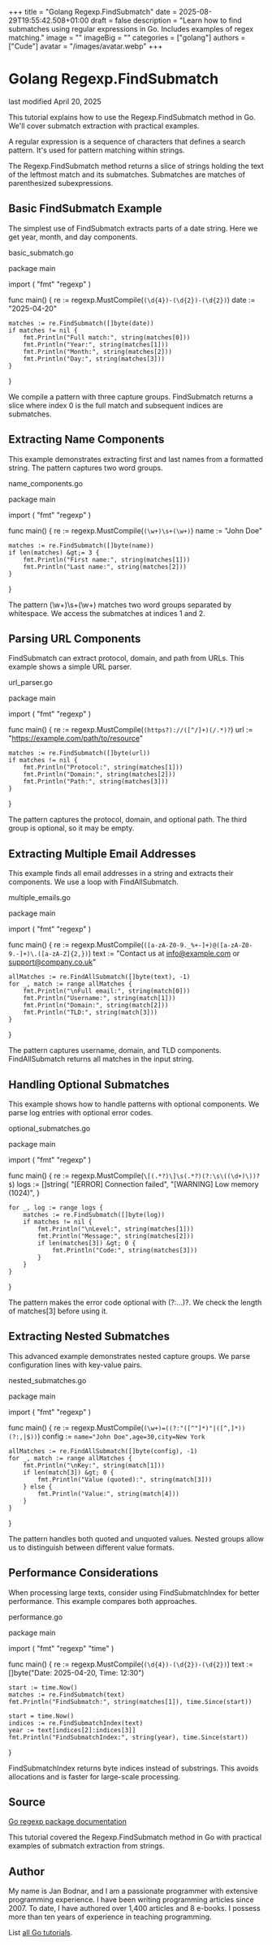 +++
title = "Golang Regexp.FindSubmatch"
date = 2025-08-29T19:55:42.508+01:00
draft = false
description = "Learn how to find submatches using regular expressions in Go. Includes examples of regex matching."
image = ""
imageBig = ""
categories = ["golang"]
authors = ["Cude"]
avatar = "/images/avatar.webp"
+++

# Golang Regexp.FindSubmatch

last modified April 20, 2025

This tutorial explains how to use the Regexp.FindSubmatch method
in Go. We'll cover submatch extraction with practical examples.

A regular expression is a sequence of characters that defines a
search pattern. It's used for pattern matching within strings.

The Regexp.FindSubmatch method returns a slice of strings holding
the text of the leftmost match and its submatches. Submatches are matches of
parenthesized subexpressions.

## Basic FindSubmatch Example

The simplest use of FindSubmatch extracts parts of a date string.
Here we get year, month, and day components.

basic_submatch.go
  

package main

import (
    "fmt"
    "regexp"
)

func main() {
    re := regexp.MustCompile(`(\d{4})-(\d{2})-(\d{2})`)
    date := "2025-04-20"

    matches := re.FindSubmatch([]byte(date))
    if matches != nil {
        fmt.Println("Full match:", string(matches[0]))
        fmt.Println("Year:", string(matches[1]))
        fmt.Println("Month:", string(matches[2]))
        fmt.Println("Day:", string(matches[3]))
    }
}

We compile a pattern with three capture groups. FindSubmatch returns
a slice where index 0 is the full match and subsequent indices are submatches.

## Extracting Name Components

This example demonstrates extracting first and last names from a formatted string.
The pattern captures two word groups.

name_components.go
  

package main

import (
    "fmt"
    "regexp"
)

func main() {
    re := regexp.MustCompile(`(\w+)\s+(\w+)`)
    name := "John Doe"

    matches := re.FindSubmatch([]byte(name))
    if len(matches) &gt;= 3 {
        fmt.Println("First name:", string(matches[1]))
        fmt.Println("Last name:", string(matches[2]))
    }
}

The pattern (\w+)\s+(\w+) matches two word groups separated by
whitespace. We access the submatches at indices 1 and 2.

## Parsing URL Components

FindSubmatch can extract protocol, domain, and path from URLs.
This example shows a simple URL parser.

url_parser.go
  

package main

import (
    "fmt"
    "regexp"
)

func main() {
    re := regexp.MustCompile(`(https?)://([^/]+)(/.*)?`)
    url := "https://example.com/path/to/resource"

    matches := re.FindSubmatch([]byte(url))
    if matches != nil {
        fmt.Println("Protocol:", string(matches[1]))
        fmt.Println("Domain:", string(matches[2]))
        fmt.Println("Path:", string(matches[3]))
    }
}

The pattern captures the protocol, domain, and optional path. The third group is
optional, so it may be empty.

## Extracting Multiple Email Addresses

This example finds all email addresses in a string and extracts their components.
We use a loop with FindAllSubmatch.

multiple_emails.go
  

package main

import (
    "fmt"
    "regexp"
)

func main() {
    re := regexp.MustCompile(`([a-zA-Z0-9._%+-]+)@([a-zA-Z0-9.-]+)\.([a-zA-Z]{2,})`)
    text := "Contact us at info@example.com or support@company.co.uk"

    allMatches := re.FindAllSubmatch([]byte(text), -1)
    for _, match := range allMatches {
        fmt.Println("\nFull email:", string(match[0]))
        fmt.Println("Username:", string(match[1]))
        fmt.Println("Domain:", string(match[2]))
        fmt.Println("TLD:", string(match[3]))
    }
}

The pattern captures username, domain, and TLD components. FindAllSubmatch
returns all matches in the input string.

## Handling Optional Submatches

This example shows how to handle patterns with optional components. We parse log
entries with optional error codes.

optional_submatches.go
  

package main

import (
    "fmt"
    "regexp"
)

func main() {
    re := regexp.MustCompile(`\[(.*?)\]\s(.*?)(?:\s\((\d+)\))?$`)
    logs := []string{
        "[ERROR] Connection failed",
        "[WARNING] Low memory (1024)",
    }

    for _, log := range logs {
        matches := re.FindSubmatch([]byte(log))
        if matches != nil {
            fmt.Println("\nLevel:", string(matches[1]))
            fmt.Println("Message:", string(matches[2]))
            if len(matches[3]) &gt; 0 {
                fmt.Println("Code:", string(matches[3]))
            }
        }
    }
}

The pattern makes the error code optional with (?:...)?. We check
the length of matches[3] before using it.

## Extracting Nested Submatches

This advanced example demonstrates nested capture groups. We parse configuration
lines with key-value pairs.

nested_submatches.go
  

package main

import (
    "fmt"
    "regexp"
)

func main() {
    re := regexp.MustCompile(`(\w+)=((?:"([^"]*)"|([^,]*))(?:,|$))`)
    config := `name="John Doe",age=30,city=New York`

    allMatches := re.FindAllSubmatch([]byte(config), -1)
    for _, match := range allMatches {
        fmt.Println("\nKey:", string(match[1]))
        if len(match[3]) &gt; 0 {
            fmt.Println("Value (quoted):", string(match[3]))
        } else {
            fmt.Println("Value:", string(match[4]))
        }
    }
}

The pattern handles both quoted and unquoted values. Nested groups allow us to
distinguish between different value formats.

## Performance Considerations

When processing large texts, consider using FindSubmatchIndex for
better performance. This example compares both approaches.

performance.go
  

package main

import (
    "fmt"
    "regexp"
    "time"
)

func main() {
    re := regexp.MustCompile(`(\d{4})-(\d{2})-(\d{2})`)
    text := []byte("Date: 2025-04-20, Time: 12:30")

    start := time.Now()
    matches := re.FindSubmatch(text)
    fmt.Println("FindSubmatch:", string(matches[1]), time.Since(start))

    start = time.Now()
    indices := re.FindSubmatchIndex(text)
    year := text[indices[2]:indices[3]]
    fmt.Println("FindSubmatchIndex:", string(year), time.Since(start))
}

FindSubmatchIndex returns byte indices instead of substrings. This
avoids allocations and is faster for large-scale processing.

## Source

[Go regexp package documentation](https://pkg.go.dev/regexp)

This tutorial covered the Regexp.FindSubmatch method in Go with
practical examples of submatch extraction from strings.

## Author

My name is Jan Bodnar, and I am a passionate programmer with extensive
programming experience. I have been writing programming articles since 2007.
To date, I have authored over 1,400 articles and 8 e-books. I possess more
than ten years of experience in teaching programming.

List [all Go tutorials](/golang/).